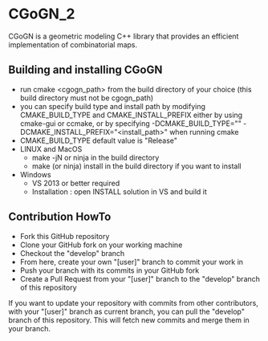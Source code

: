 # CGoGN_2

CGoGN is a geometric modeling C++ library that provides an efficient implementation of combinatorial maps.

## Building and installing CGoGN
* run cmake <cgogn_path> from the build directory of your choice (this build directory must not be cgogn_path)
* you can specify build type and install path by modifying CMAKE_BUILD_TYPE and CMAKE_INSTALL_PREFIX either by using cmake-gui or ccmake, or by specifying -DCMAKE_BUILD_TYPE="<buildtype>" -DCMAKE_INSTALL_PREFIX="<install_path>" when running cmake
* CMAKE_BUILD_TYPE default value is "Release"
* LINUX and MacOS
	* make -jN or ninja in the build directory
	* make (or ninja) install in the build directory if you want to install
* Windows
	* VS 2013 or better required
	* Installation : open INSTALL solution in VS and build it


## Contribution HowTo

* Fork this GitHub repository
* Clone your GitHub fork on your working machine
* Checkout the "develop" branch
* From here, create your own "[user]" branch to commit your work in
* Push your branch with its commits in your GitHub fork
* Create a Pull Request from your "[user]" branch to the "develop" branch of this repository

If you want to update your repository with commits from other contributors, with your "[user]" branch as current branch, you can pull the "develop" branch of this repository. This will fetch new commits and merge them in your branch.
